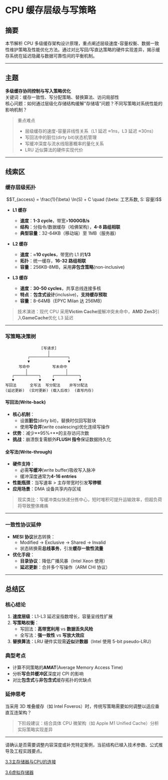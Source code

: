 # CPU 缓存层级与写策略

## 摘要

本节解析 CPU 多级缓存架构设计原理，重点阐述层级速度-容量权衡、数据一致性维护策略及性能优化方法。通过对比写回/写直达策略的硬件实现差异，揭示缓存系统在延迟隐藏与数据可靠性间的平衡机制。

---

## 主题

**多级缓存协同控制与写入策略优化**  
关键词：缓存一致性、写分配策略、替换算法、访问局部性  
核心问题：如何通过层级化存储结构缓解"存储墙"问题？不同写策略对系统性能的影响机制？

> 重点难点
>
> - 层级缓存的速度-容量非线性关系（L1 延迟 ≈1ns，L3 延迟 ≈30ns）
> - 写回法中的脏位(dirty bit)状态机管理
> - 写缓冲深度与流水线阻塞概率的量化关系
> - LRU 近似算法的硬件实现代价

---

## 线索区

### 缓存层级拓扑

$$T_{access} = \frac{1}{\beta} \ln(S) + C \quad (\beta: 工艺系数, S: 容量)$$

- **L1 缓存**

  - **速度**：**1-3 cycle**，带宽>**1000GB/s**
  - **结构**：分指令/数据缓存（哈佛架构），**4-8 路组相联**
  - **典型容量**：32-64KB（移动端）至 1MB（服务器）

- **L2 缓存**

  - **速度**：≈**10 cycles**，带宽约 L1 的**1/3**
  - **拓扑**：统一缓存，**16-32 路组相联**
  - **容量**：256KB-8MB，采用**非包含策略**(non-inclusive)

- **L3 缓存**
  - **速度**：**30-50 cycles**，共享总线连接多核
  - **特点**：**包含式设计**(inclusive)，**支持缓存预取**
  - **容量**：8-64MB（EPYC Milan 达 256MB）

> 技术演进：现代 CPU 采用**Victim Cache**缓解冲突未命中，**AMD Zen3**引入**GameCache**优化 L3 延迟

---

### 写策略决策树

```plaintext
                [写请求]
                   │
          ┌────────┴────────┐
          ▼                 ▼
      写命中          写未命中
         │                 │
   ┌─────┴─────┐     ┌─────┴─────┐
   ▼           ▼     ▼           ▼
写回法      全写法  写分配法    非写分配法
(延迟更新)  (实时更新) (载入后改)  (直写内存)
```

#### 写回法(Write-back)

- **核心机制**：
  - 设置**脏位**(dirty bit)，替换时仅回写脏块
  - 使用**写合并**(write coalescing)优化连续写操作
- **优势**：减少**95%+**的主存访问次数
- **挑战**：崩溃恢复需额外**FLUSH 指令**保证数据持久化

#### 全写法(Write-through)

- **硬件支持**：
  - 必需**写缓冲**(write buffer)吸收写入脉冲
  - 缓冲深度通常为**4-16 entries**
- **性能瓶颈**：当写速率 > 主存带宽时引发**写停顿**
- **应用场景**：DMA 设备共享内存区域

> 现实类比：写缓冲类似快递分拣中心，短时堆积可提升运输效率，但超负荷将导致整体瘫痪

---

### 一致性协议延伸

- **MESI 协议**状态转换：
  - Modified → Exclusive → Shared → Invalid
  - 状态转换需**总线事务**，引发**缓存一致性流量**
- **优化手段**：
  - **目录协议**：降低广播风暴（Intel Xeon 使用）
  - **延迟更新**：合并多个写操作（ARM CHI 协议）

---

## 总结区

### 核心结论

1. **速度层级**：L1-L3 延迟呈指数增长，容量呈线性扩展
2. **写策略权衡**：
   - 写回法：**高带宽利用** vs **数据丢失风险**
   - 全写法：**强一致性** vs **写放大效应**
3. **替换算法**：LRU 硬件实现需**近似计数器**（Intel 使用 5-bit pseudo-LRU）

### 典型考点

- 计算不同策略的**AMAT**(Average Memory Access Time)
- 分析**写合并缓冲区**深度对 CPI 的影响
- 对比**包含式**与**非包含式**缓存拓扑的优缺点

### 延伸思考

当采用 3D 堆叠缓存（如 Intel Foveros）时，传统写策略需要如何调整以适应垂直互连架构？

> 下阶段建议：结合具体 CPU 微架构（如 Apple M1 Unified Cache）分析实际策略实现差异

---

请确认是否需要调整内容深度或补充特定案例，当前结构已植入技术参数、公式推导及工程实践要点。


[3.3主存储器与CPU的连接](3.3主存储器与CPU的连接.md)

[3.6虚拟存储器](3.6虚拟存储器.md)
